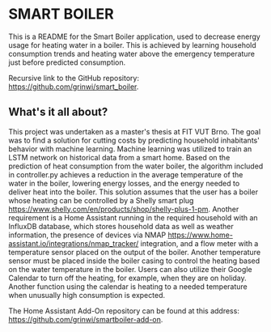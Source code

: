 # SMART BOILER
This is a README for the Smart Boiler application, used to decrease energy usage for heating water in a boiler. This is achieved by learning household consumption trends and heating water above the emergency temperature just before predicted consumption.

Recursive link to the GitHub repository: <https://github.com/grinwi/smart_boiler>.

## What's it all about?
This project was undertaken as a master's thesis at FIT VUT Brno. 
The goal was to find a solution for cutting costs by predicting household inhabitants' behavior with machine learning. Machine learning was utilized to train an LSTM network on historical data from a smart home. 
Based on the prediction of heat consumption from the water boiler, the algorithm included in controller.py achieves a reduction in the average temperature of the water in the boiler, lowering energy losses, and the energy needed to deliver heat into the boiler.
This solution assumes that the user has a boiler whose heating can be controlled by a Shelly smart plug <https://www.shelly.com/en/products/shop/shelly-plus-1-pm>.
Another requirement is a Home Assistant running in the required household with an InfluxDB database, which stores household data as well as weather information, the presence of devices via NMAP <https://www.home-assistant.io/integrations/nmap_tracker/> integration, and a flow meter with a temperature sensor placed on the output of the boiler. Another temperature sensor must be placed inside the boiler casing to control the heating based on the water temperature in the boiler.
Users can also utilize their Google Calendar to turn off the heating, for example, when they are on holiday. Another function using the calendar is heating to a needed temperature when unusually high consumption is expected.

The Home Assistant Add-On repository can be found at this address: <https://github.com/grinwi/smartboiler-add-on>.